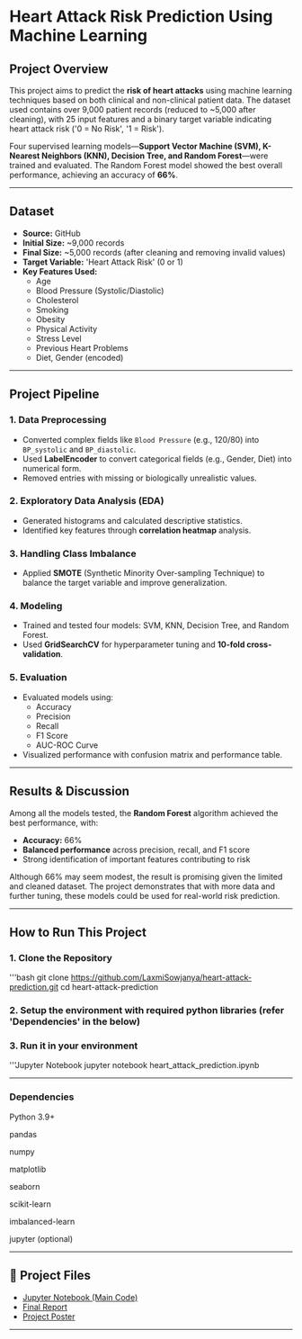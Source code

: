 # Heart Attack Risk Prediction Using Machine Learning

## Project Overview

This project aims to predict the **risk of heart attacks** using machine learning techniques based on both clinical and non-clinical patient data. 
The dataset used contains over 9,000 patient records (reduced to ~5,000 after cleaning), with 25 input features and a binary target variable indicating heart attack risk ('0 = No Risk', '1 = Risk').

Four supervised learning models—**Support Vector Machine (SVM), K-Nearest Neighbors (KNN), Decision Tree, and Random Forest**—were trained and evaluated. The Random Forest model showed the best overall performance, achieving an accuracy of **66%**.

---

## Dataset

- **Source:** GitHub
- **Initial Size:** ~9,000 records
- **Final Size:** ~5,000 records (after cleaning and removing invalid values)
- **Target Variable:** 'Heart Attack Risk' (0 or 1)
- **Key Features Used:**
  - Age
  - Blood Pressure (Systolic/Diastolic)
  - Cholesterol
  - Smoking
  - Obesity
  - Physical Activity
  - Stress Level
  - Previous Heart Problems
  - Diet, Gender (encoded)

---

## Project Pipeline

### 1. Data Preprocessing
- Converted complex fields like `Blood Pressure` (e.g., 120/80) into `BP_systolic` and `BP_diastolic`.
- Used **LabelEncoder** to convert categorical fields (e.g., Gender, Diet) into numerical form.
- Removed entries with missing or biologically unrealistic values.

### 2. Exploratory Data Analysis (EDA)
- Generated histograms and calculated descriptive statistics.
- Identified key features through **correlation heatmap** analysis.

### 3. Handling Class Imbalance
- Applied **SMOTE** (Synthetic Minority Over-sampling Technique) to balance the target variable and improve generalization.

### 4. Modeling
- Trained and tested four models: SVM, KNN, Decision Tree, and Random Forest.
- Used **GridSearchCV** for hyperparameter tuning and **10-fold cross-validation**.

### 5. Evaluation
- Evaluated models using:
  - Accuracy
  - Precision
  - Recall
  - F1 Score
  - AUC-ROC Curve
- Visualized performance with confusion matrix and performance table.

---

## Results & Discussion

Among all the models tested, the **Random Forest** algorithm achieved the best performance, with:
- **Accuracy:** 66%
- **Balanced performance** across precision, recall, and F1 score
- Strong identification of important features contributing to risk

Although 66% may seem modest, the result is promising given the limited and cleaned dataset. The project demonstrates that with more data and further tuning, these models could be used for real-world risk prediction.

---

## How to Run This Project

### 1. Clone the Repository
'''bash
git clone https://github.com/LaxmiSowjanya/heart-attack-prediction.git
cd heart-attack-prediction

### 2. Setup the environment with required python libraries (refer 'Dependencies' in the below)

### 3. Run it in your environment 
'''Jupyter Notebook
jupyter notebook heart_attack_prediction.ipynb

---


### Dependencies

Python 3.9+

pandas

numpy

matplotlib

seaborn

scikit-learn

imbalanced-learn

jupyter (optional)

---


## 📄 Project Files

- [Jupyter Notebook (Main Code)](heart_attack_prediction.ipynb)
- [Final Report](final_report.pdf)
- [Project Poster](poster/project_poster.pdf)


---
